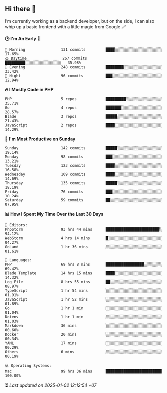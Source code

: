 ## Hi there 👋
I’m currently working as a backend developer, but on the side, I can also whip up a basic frontend with a little magic from Google 🪄

<!--START_SECTION:readme-stats-->
**🕒 I'm An Early 🐤**

```text
🌅 Morning                131 commits         ████░░░░░░░░░░░░░░░░░░░░░   17.65%
🌞 Daytime                267 commits         █████████░░░░░░░░░░░░░░░░   35.98%
🌆 Evening                248 commits         ████████░░░░░░░░░░░░░░░░░   33.42%
🌙 Night                  96 commits          ███░░░░░░░░░░░░░░░░░░░░░░   12.94%
```

**🔥 I Mostly Code in PHP**

```text
PHP                      5 repos             █████████░░░░░░░░░░░░░░░░   35.71%
Go                       4 repos             ███████░░░░░░░░░░░░░░░░░░   28.57%
Blade                    3 repos             █████░░░░░░░░░░░░░░░░░░░░   21.43%
JavaScript               2 repos             ████░░░░░░░░░░░░░░░░░░░░░   14.29%
```

**📅 I'm Most Productive on Sunday**

```text
Sunday                   142 commits         █████░░░░░░░░░░░░░░░░░░░░   19.14%
Monday                   98 commits          ███░░░░░░░░░░░░░░░░░░░░░░   13.21%
Tuesday                  123 commits         ████░░░░░░░░░░░░░░░░░░░░░   16.58%
Wednesday                109 commits         ████░░░░░░░░░░░░░░░░░░░░░   14.69%
Thursday                 135 commits         █████░░░░░░░░░░░░░░░░░░░░   18.19%
Friday                   76 commits          ███░░░░░░░░░░░░░░░░░░░░░░   10.24%
Saturday                 59 commits          ██░░░░░░░░░░░░░░░░░░░░░░░   07.95%
```

**📊 How I Spent My Time Over the Last 30 Days**

```text
📝 Editors:
PhpStorm                 93 hrs 44 mins      ████████████████████████░   94.12%
WebStorm                 4 hrs 14 mins       █░░░░░░░░░░░░░░░░░░░░░░░░   04.27%
GoLand                   1 hr 36 mins        ░░░░░░░░░░░░░░░░░░░░░░░░░   01.61%

💬 Languages:
PHP                      69 hrs 8 mins       █████████████████░░░░░░░░   69.42%
Blade Template           14 hrs 15 mins      ████░░░░░░░░░░░░░░░░░░░░░   14.32%
Log File                 8 hrs 55 mins       ██░░░░░░░░░░░░░░░░░░░░░░░   08.97%
TypeScript               1 hr 54 mins        ░░░░░░░░░░░░░░░░░░░░░░░░░   01.91%
JavaScript               1 hr 52 mins        ░░░░░░░░░░░░░░░░░░░░░░░░░   01.89%
Go                       1 hr 1 min          ░░░░░░░░░░░░░░░░░░░░░░░░░   01.04%
Dotenv                   1 hr 1 min          ░░░░░░░░░░░░░░░░░░░░░░░░░   01.03%
Markdown                 36 mins             ░░░░░░░░░░░░░░░░░░░░░░░░░   00.60%
Docker                   20 mins             ░░░░░░░░░░░░░░░░░░░░░░░░░   00.34%
YAML                     17 mins             ░░░░░░░░░░░░░░░░░░░░░░░░░   00.29%
Others                   6 mins              ░░░░░░░░░░░░░░░░░░░░░░░░░   00.19%

💻 Operating Systems:
Mac                      99 hrs 36 mins      █████████████████████████   100.00%
```



⏳ *Last updated on 2025-01-02 12:12:54 +07*
<!--END_SECTION:readme-stats-->
